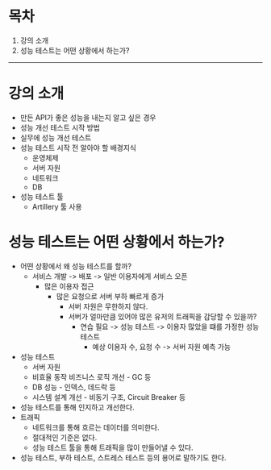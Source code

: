 # 목차
1. 강의 소개
2. 성능 테스트는 어떤 상황에서 하는가?

---

# 강의 소개
- 만든 API가 좋은 성능을 내는지 알고 싶은 경우
- 성능 개선 테스트 시작 방법
- 실무에 성능 개선 테스트
- 성능 테스트 시작 전 알아야 할 배경지식
  - 운영체제
  - 서버 자원
  - 네트워크
  - DB 
- 성능 테스트 툴 
  - Artillery 툴 사용

# 성능 테스트는 어떤 상황에서 하는가?
- 어떤 상황에서 왜 성능 테스트를 할까?
  - 서비스 개발 -> 배포 -> 일반 이용자에게 서비스 오픈
    - 많은 이용자 접근
      - 많은 요청으로 서버 부하 빠르게 증가
        - 서버 자원은 무한하지 않다.
        - 서버가 얼마만큼 있어야 많은 유저의 트래픽을 감당할 수 있을까?
          - 연습 필요 -> 성능 테스트 -> 이용자 많았을 떄를 가정한 성능 테스트
            - 예상 이용자 수, 요청 수 -> 서버 자원 예측 가능
- 성능 테스트
  - 서버 자원
  - 비효율 동작 비즈니스 로직 개선 - GC 등
  - DB 성능 - 인덱스, 데드락 등
  - 시스템 설계 개선 - 비동기 구조, Circuit Breaker 등
- 성능 테스트를 통해 인지하고 개선한다.
- 트래픽
  - 네트워크를 통해 흐르는 데이터를 의미한다.
  - 절대적인 기준은 없다.
  - 성능 테스트 툴을 통해 트래픽을 많이 만들어낼 수 있다.
- 성능 테스트, 부하 테스트, 스트레스 테스트 등의 용어로 말하기도 한다.